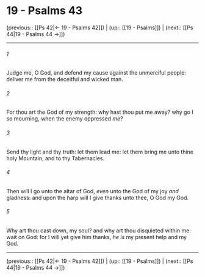 # 19 - Psalms 43

(previous:: [[Ps 42|← 19 - Psalms 42]]) | (up:: [[19 - Psalms]]) | (next:: [[Ps 44|19 - Psalms 44 →]])

***


###### 1 
Judge me, O God, and defend my cause against the unmerciful people: deliver me from the deceitful and wicked man. 

###### 2 
For thou art the God of my strength: why hast thou put me away? why go I so mourning, when the enemy oppressed _me_? 

###### 3 
Send thy light and thy truth: let them lead me: let them bring me unto thine holy Mountain, and to thy Tabernacles. 

###### 4 
Then will I go unto the altar of God, _even_ unto the God of my joy _and_ gladness: and upon the harp will I give thanks unto thee, O God my God. 

###### 5 
Why art thou cast down, my soul? and why art thou disquieted within me: wait on God: for I will yet give him thanks, _he is_ my present help and my God.

***

(previous:: [[Ps 42|← 19 - Psalms 42]]) | (up:: [[19 - Psalms]]) | (next:: [[Ps 44|19 - Psalms 44 →]])
